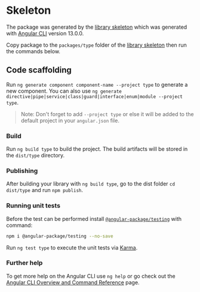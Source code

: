 # Skeleton

The package was generated by the [library skeleton](https://github.com/angular-package/skeleton) which was generated with [Angular CLI](https://github.com/angular/angular-cli) version 13.0.0.&#x20;

Copy package to the `packages/type` folder of the [library skeleton](https://github.com/angular-package/skeleton) then run the commands below.

## Code scaffolding

Run `ng generate component component-name --project type` to generate a new component. You can also use `ng generate directive|pipe|service|class|guard|interface|enum|module --project type`.

> Note: Don't forget to add `--project type` or else it will be added to the default project in your `angular.json` file.

### Build

Run `ng build type` to build the project. The build artifacts will be stored in the `dist/type` directory.

### **Publishing**

After building your library with `ng build type`, go to the dist folder `cd dist/type` and run `npm publish`.

### **Running unit tests**

Before the test can be performed install [`@angular-package/testing`](https://github.com/angular-package/testing) with command:&#x20;

```bash
npm i @angular-package/testing --no-save
```

Run `ng test type` to execute the unit tests via [Karma](https://karma-runner.github.io).

### Further help

To get more help on the Angular CLI use `ng help` or go check out the [Angular CLI Overview and Command Reference](https://angular.io/cli) page.
